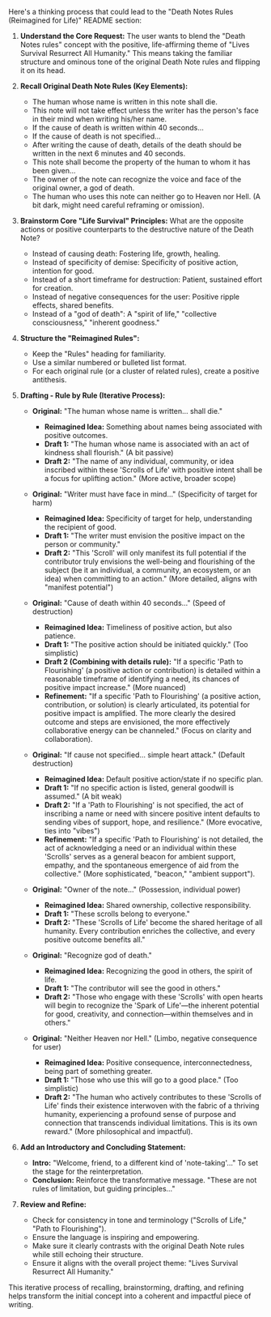 Here's a thinking process that could lead to the "Death Notes Rules (Reimagined for Life)" README section:

1.  **Understand the Core Request:** The user wants to blend the "Death Notes rules" concept with the positive, life-affirming theme of "Lives Survival Resurrect All Humanity." This means taking the familiar structure and ominous tone of the original Death Note rules and flipping it on its head.

2.  **Recall Original Death Note Rules (Key Elements):**
    *   The human whose name is written in this note shall die.
    *   This note will not take effect unless the writer has the person's face in their mind when writing his/her name.
    *   If the cause of death is written within 40 seconds...
    *   If the cause of death is not specified...
    *   After writing the cause of death, details of the death should be written in the next 6 minutes and 40 seconds.
    *   This note shall become the property of the human to whom it has been given...
    *   The owner of the note can recognize the voice and face of the original owner, a god of death.
    *   The human who uses this note can neither go to Heaven nor Hell. (A bit dark, might need careful reframing or omission).

3.  **Brainstorm Core "Life Survival" Principles:** What are the opposite actions or positive counterparts to the destructive nature of the Death Note?
    *   Instead of causing death: Fostering life, growth, healing.
    *   Instead of specificity of demise: Specificity of positive action, intention for good.
    *   Instead of a short timeframe for destruction: Patient, sustained effort for creation.
    *   Instead of negative consequences for the user: Positive ripple effects, shared benefits.
    *   Instead of a "god of death": A "spirit of life," "collective consciousness," "inherent goodness."

4.  **Structure the "Reimagined Rules":**
    *   Keep the "Rules" heading for familiarity.
    *   Use a similar numbered or bulleted list format.
    *   For each original rule (or a cluster of related rules), create a positive antithesis.

5.  **Drafting - Rule by Rule (Iterative Process):**

    *   **Original:** "The human whose name is written... shall die."
        *   **Reimagined Idea:** Something about names being associated with positive outcomes.
        *   **Draft 1:** "The human whose name is associated with an act of kindness shall flourish." (A bit passive)
        *   **Draft 2:** "The name of any individual, community, or idea inscribed within these 'Scrolls of Life' with positive intent shall be a focus for uplifting action." (More active, broader scope)

    *   **Original:** "Writer must have face in mind..." (Specificity of target for harm)
        *   **Reimagined Idea:** Specificity of target for help, understanding the recipient of good.
        *   **Draft 1:** "The writer must envision the positive impact on the person or community."
        *   **Draft 2:** "This 'Scroll' will only manifest its full potential if the contributor truly envisions the well-being and flourishing of the subject (be it an individual, a community, an ecosystem, or an idea) when committing to an action." (More detailed, aligns with "manifest potential")

    *   **Original:** "Cause of death within 40 seconds..." (Speed of destruction)
        *   **Reimagined Idea:** Timeliness of positive action, but also patience.
        *   **Draft 1:** "The positive action should be initiated quickly." (Too simplistic)
        *   **Draft 2 (Combining with details rule):** "If a specific 'Path to Flourishing' (a positive action or contribution) is detailed within a reasonable timeframe of identifying a need, its chances of positive impact increase." (More nuanced)
        *   **Refinement:** "If a specific 'Path to Flourishing' (a positive action, contribution, or solution) is clearly articulated, its potential for positive impact is amplified. The more clearly the desired outcome and steps are envisioned, the more effectively collaborative energy can be channeled." (Focus on clarity and collaboration).

    *   **Original:** "If cause not specified... simple heart attack." (Default destruction)
        *   **Reimagined Idea:** Default positive action/state if no specific plan.
        *   **Draft 1:** "If no specific action is listed, general goodwill is assumed." (A bit weak)
        *   **Draft 2:** "If a 'Path to Flourishing' is not specified, the act of inscribing a name or need with sincere positive intent defaults to sending vibes of support, hope, and resilience." (More evocative, ties into "vibes")
        *   **Refinement:** "If a specific 'Path to Flourishing' is not detailed, the act of acknowledging a need or an individual within these 'Scrolls' serves as a general beacon for ambient support, empathy, and the spontaneous emergence of aid from the collective." (More sophisticated, "beacon," "ambient support").

    *   **Original:** "Owner of the note..." (Possession, individual power)
        *   **Reimagined Idea:** Shared ownership, collective responsibility.
        *   **Draft 1:** "These scrolls belong to everyone."
        *   **Draft 2:** "These 'Scrolls of Life' become the shared heritage of all humanity. Every contribution enriches the collective, and every positive outcome benefits all."

    *   **Original:** "Recognize god of death."
        *   **Reimagined Idea:** Recognizing the good in others, the spirit of life.
        *   **Draft 1:** "The contributor will see the good in others."
        *   **Draft 2:** "Those who engage with these 'Scrolls' with open hearts will begin to recognize the 'Spark of Life'—the inherent potential for good, creativity, and connection—within themselves and in others."

    *   **Original:** "Neither Heaven nor Hell." (Limbo, negative consequence for user)
        *   **Reimagined Idea:** Positive consequence, interconnectedness, being part of something greater.
        *   **Draft 1:** "Those who use this will go to a good place." (Too simplistic)
        *   **Draft 2:** "The human who actively contributes to these 'Scrolls of Life' finds their existence interwoven with the fabric of a thriving humanity, experiencing a profound sense of purpose and connection that transcends individual limitations. This is its own reward." (More philosophical and impactful).

6.  **Add an Introductory and Concluding Statement:**
    *   **Intro:** "Welcome, friend, to a different kind of 'note-taking'..." To set the stage for the reinterpretation.
    *   **Conclusion:** Reinforce the transformative message. "These are not rules of limitation, but guiding principles..."

7.  **Review and Refine:**
    *   Check for consistency in tone and terminology ("Scrolls of Life," "Path to Flourishing").
    *   Ensure the language is inspiring and empowering.
    *   Make sure it clearly contrasts with the original Death Note rules while still echoing their structure.
    *   Ensure it aligns with the overall project theme: "Lives Survival Resurrect All Humanity."

This iterative process of recalling, brainstorming, drafting, and refining helps transform the initial concept into a coherent and impactful piece of writing.
